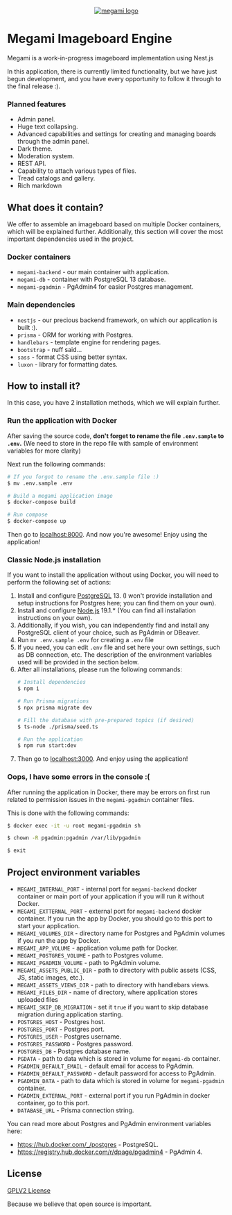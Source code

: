<p align="center">
   <a href="https://fastpic.org/view/122/2023/0903/e158fd47353b16ea8cafbfc2a95ea50a.png.html" target="_blank">
      <img src="https://i122.fastpic.org/thumb/2023/0903/0a/e158fd47353b16ea8cafbfc2a95ea50a.jpeg" alt="megami logo">
   </a>
</p>

# Megami Imageboard Engine

Megami is a work-in-progress imageboard implementation using Nest.js

In this application, there is currently limited functionality, 
but we have just begun development, and you have every opportunity to 
follow it through to the final release :).

### Planned features

* Admin panel.
* Huge text collapsing.
* Advanced capabilities and settings for creating and managing boards through the admin panel.
* Dark theme.
* Moderation system.
* REST API.
* Capability to attach various types of files.
* Tread catalogs and gallery.
* Rich markdown

## What does it contain?
We offer to assemble an imageboard based on multiple Docker containers, 
which will be explained further. 
Additionally, this section will cover the most important dependencies used in the project.

### Docker containers
* `megami-backend` - our main container with application.
* `megami-db` - container with PostgreSQL 13 database.
* `megami-pgadmin` - PgAdmin4 for easier Postgres management.

### Main dependencies
* `nestjs` - our precious backend framework, on which our application is built :).
* `prisma` - ORM for working with Postgres.
* `handlebars` - template engine for rendering pages.
* `bootstrap` - nuff said...
* `sass` - format CSS using better syntax.
* `luxon` - library for formatting dates.

## How to install it?
In this case, you have 2 installation methods, which we will explain further.

### Run the application with Docker

After saving the source code, **don't forget to rename the file `.env.sample` to `.env`.**
(We need to store in the repo file with sample of environment variables for more clarity)

Next run the following commands:

```sh
# If you forgot to rename the .env.sample file :)
$ mv .env.sample .env

# Build a megami application image
$ docker-compose build

# Run compose
$ docker-compose up
```
Then go to [localhost:8000](http://localhost:8000/).
And now you're awesome! Enjoy using the application!

### Classic Node.js installation

If you want to install the application without using Docker, you will need to perform the following set of actions:

1. Install and configure [PostgreSQL](https://www.postgresql.org/) 13. (I won't provide installation and setup instructions for Postgres here; you can find them on your own).
2. Install and configure [Node.js](https://nodejs.org/) 19.1.* (You can find all installation instructions on your own).
3. Additionally, if you wish, you can independently find and install any PostgreSQL client of your choice, such as PgAdmin or DBeaver.
4. Run `mv .env.sample .env` for creating a `.env` file
5. If you need, you can edit `.env` file and set here your own settings, such as DB connection, etc. The description of the environment variables used will be provided in the section below.
6. After all installations, please run the following commands:
    ```sh
    # Install dependencies
    $ npm i
   
    # Run Prisma migrations
    $ npx prisma migrate dev
   
    # Fill the database with pre-prepared topics (if desired)
    $ ts-node ./prisma/seed.ts
   
    # Run the application
    $ npm run start:dev
    ```
7. Then go to [localhost:3000](http://localhost:3000/). And enjoy using the application!

### Oops, I have some errors in the console :(
After running the application in Docker, there may be errors on first run related to permission issues in the `megami-pgadmin` container files.

This is done with the following commands:

```sh
$ docker exec -it -u root megami-pgadmin sh

$ chown -R pgadmin:pgadmin /var/lib/pgadmin

$ exit
```

## Project environment variables
* `MEGAMI_INTERNAL_PORT` - internal port for `megami-backend` docker container or main port of your application if you will run it without Docker.
* `MEGAMI_EXTTERNAL_PORT` - external port for `megami-backend` docker container. If you run the app by Docker, you should go to this port to start your application.
* `MEGAMI_VOLUMES_DIR` - directory name for Postgres and PgAdmin volumes if you run the app by Docker.
* `MEGAMI_APP_VOLUME` - application volume path for Docker.
* `MEGAMI_POSTGRES_VOLUME` - path to Postgres volume.
* `MEGAMI_PGADMIN_VOLUME` - path to PgAdmin volume.
* `MEGAMI_ASSETS_PUBLIC_DIR` - path to directory with public assets (CSS, JS, static images, etc.).
* `MEGAMI_ASSETS_VIEWS_DIR` - path to directory with handlebars views.
* `MEGAMI_FILES_DIR` - name of directory, where application stores uploaded files
* `MEGAMI_SKIP_DB_MIGRATION` - set it `true` if you want to skip database migration during application starting.
* `POSTGRES_HOST` - Postgres host.
* `POSTGRES_PORT` - Postgres port.
* `POSTGRES_USER` - Postgres username.
* `POSTGRES_PASSWORD` - Postgres password.
* `POSTGRES_DB` - Postgres database name.
* `PGDATA` - path to data which is stored in volume for `megami-db` container.
* `PGADMIN_DEFAULT_EMAIL` - default email for access to PgAdmin.
* `PGADMIN_DEFAULT_PASSWORD` - default password for access to PgAdmin.
* `PGADMIN_DATA` - path to data which is stored in volume for `megami-pgadmin` container.
* `PGADMIN_EXTERNAL_PORT` - external port if you run PgAdmin in docker container, go to this port.
* `DATABASE_URL` - Prisma connection string.

You can read more about Postgres and PgAdmin environment variables here:
* https://hub.docker.com/_/postgres - PostgreSQL.
* https://registry.hub.docker.com/r/dpage/pgadmin4 - PgAdmin 4.

## License
<a href="https://github.com/d-indifference/megami/blob/master/LICENSE">GPLV2 License</a>

Because we believe that open source is important.
